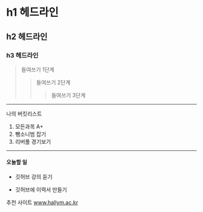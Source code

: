 # h1 헤드라인
## h2 헤드라인
### h3 헤드라인

> 들여쓰기 1단계
>> 들여쓰기 2단계
>>> 들여쓰기 3단계
------------------------------
나의 버킷리스트
1. 모든과목 A+
2. 뺑소니범 잡기
3. 리버풀 경기보기
******************************
#### 오늘할 일
* 깃허브 강의 듣기
+ 깃허브에 이력서 만들기

추천 사이트 
www.hallym.ac.kr
